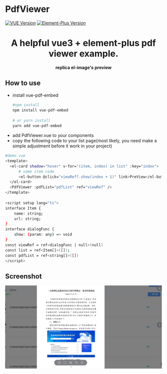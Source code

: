 # PdfViewer
[![VUE Version](https://img.shields.io/badge/vue-3-brightgreen.svg)](https://vuejs.org/)
[![Element-Plus Version](https://img.shields.io/badge/elementPlus-2.9-brightgreen.svg)](https://element-plus.org/)

<div align="center">
  <h1>A helpful vue3 + element-plus pdf viewer example.</h1>
  <strong>replica el-image's preview</strong>
</div>

## How to use
- install vue-pdf-embed
  ```bash
  #npm install
  npm install vue-pdf-embed

  # or yarn install
  yarn add vue-pdf-embed
  ```
- add PdfViewer.vue to your components
- copy the following code to your list page(most likely, you need make a simple adjustment before it work in your project)
```bash
#demo.vue
<template>
  <el-card shadow="hover" v-for="(item, index) in list" :key="index">
      # some item code
      <el-button @click="viewRef?.show(index + 1)" link>PreView</el-button>
  </el-card>
  <PdfViewer :pdfList="pdfList" ref="viewRef" />
</template>

<script setup lang="ts">
interface Item {
    name: string;
    url: string;
}
interface dialogFunc {
    show: (param: any) => void
}
const viewRef = ref<dialogFunc | null>(null)
const list = ref<Item[]>([]);
const pdfList = ref<string[]>([])
</script>
```

## Screenshot
<p align="center">
    <img width="900" src="/demo.png">
</p>



